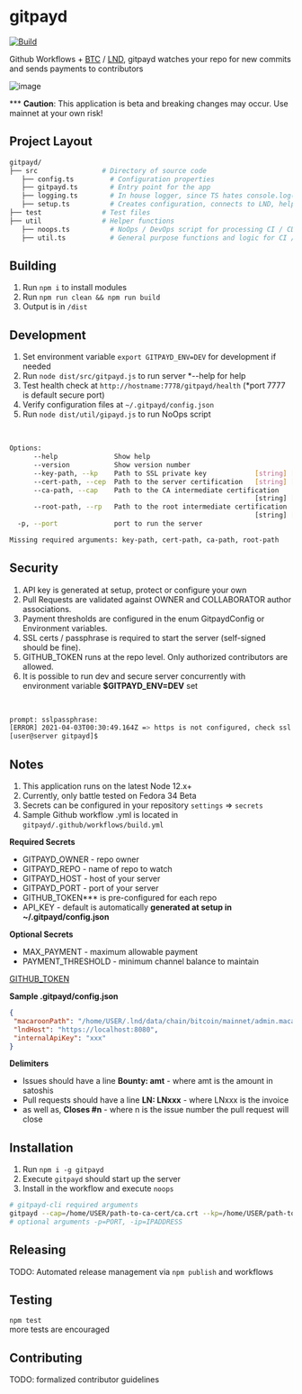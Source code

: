 # gitpayd

[![Build](https://github.com/reemuru/gitpayd/actions/workflows/build.yml/badge.svg)](https://github.com/reemuru/gitpayd/actions/workflows/build.yml)

Github Workflows + [BTC](https://bitcoin.org/en/bitcoin-core) / [LND](https://github.com/lightningnetwork/lnd), gitpayd watches your repo for new commits and sends payments to contributors

  

![image](https://user-images.githubusercontent.com/13033037/112792971-6e67e800-9032-11eb-96bb-79e5a460320c.png)

*** <b>Caution</b>: This application is beta and breaking changes may occur. Use mainnet at your own risk!

## Project Layout

```bash
gitpayd/
├── src                # Directory of source code
   ├── config.ts         # Configuration properties
   ├── gitpayd.ts        # Entry point for the app
   ├── logging.ts        # In house logger, since TS hates console.log()
   ├── setup.ts          # Creates configuration, connects to LND, helper functions, etc.
├── test               # Test files
├── util               # Helper functions
   ├── noops.ts          # NoOps / DevOps script for processing CI / CD payments
   ├── util.ts           # General purpose functions and logic for CI / CD
```

## Building

1. Run `npm i` to install modules
2. Run `npm run clean && npm run build`
3. Output is in `/dist`

## Development

1. Set environment variable `export GITPAYD_ENV=DEV` for development if needed
2. Run `node dist/src/gitpayd.js` to run server *--help for help 
3. Test health check at `http://hostname:7778/gitpayd/health` (*port 7777 is default secure port)
4. Verify configuration files at `~/.gitpayd/config.json`
5. Run `node dist/util/gipayd.js` to run NoOps script
<br/>

```bash
Options:
      --help              Show help                                    [boolean]
      --version           Show version number                          [boolean]
      --key-path, --kp    Path to SSL private key            [string] [required]
      --cert-path, --cep  Path to the server certification   [string] [required]
      --ca-path, --cap    Path to the CA intermediate certification
                                                             [string] [required]
      --root-path, --rp   Path to the root intermediate certification
                                                             [string] [required]
  -p, --port              port to run the server                        [number]

Missing required arguments: key-path, cert-path, ca-path, root-path
```
## Security

1. API key is generated at setup, protect or configure your own
2. Pull Requests are validated against OWNER and COLLABORATOR author associations.
3. Payment thresholds are configured in the enum GitpaydConfig or Environment variables.
4. SSL certs / passphrase is required to start the server (self-signed should be fine).
5. GITHUB_TOKEN runs at the repo level. Only authorized contributors are allowed.
6. It is possible to run dev and secure server concurrently with environment variable
   <b>$GITPAYD_ENV=DEV</b> set
<br/>

```bash
prompt: sslpassphrase:  
[ERROR] 2021-04-03T00:30:49.164Z => https is not configured, check ssl certs location or passphrase
[user@server gitpayd]$ 
```

## Notes
1. This application runs on the latest Node 12.x+
2. Currently, only battle tested on Fedora 34 Beta
4. Secrets can be configured in your repository `settings` => `secrets`
5. Sample Github workflow .yml is located in `gitpayd/.github/workflows/build.yml`

<b>Required Secrets</b>
<ul>
<li>GITPAYD_OWNER -  repo owner
<li>GITPAYD_REPO - name of repo to watch
<li>GITPAYD_HOST - host of your server
<li>GITPAYD_PORT - port of your server
<li>GITHUB_TOKEN*** is pre-configured for each repo
<li>API_KEY - default is automatically <b>generated at setup in ~/.gitpayd/config.json</b>
</ul>

<b>Optional Secrets</b>
<ul>
<li>MAX_PAYMENT - maximum allowable payment
<li>PAYMENT_THRESHOLD - minimum channel balance to maintain
</ul>

[GITHUB_TOKEN](https://docs.github.com/en/actions/reference/authentication-in-a-workflow)

<b>Sample .gitpayd/config.json</b>

```json 
{
 "macaroonPath": "/home/USER/.lnd/data/chain/bitcoin/mainnet/admin.macaroon",
 "lndHost": "https://localhost:8080",
 "internalApiKey": "xxx"
}
```

<b>Delimiters</b>
<ul>
<li> Issues should have a line <b>Bounty: amt</b> - where amt is the amount in satoshis
<li> Pull requests should have a line <b>LN: LNxxx</b> - where LNxxx is the invoice 
<li> as well as, <b>Closes #n</b> - where n is the issue number the pull request will close
</ul>

## Installation

1. Run `npm i -g gitpayd`
2. Execute `gitpayd` should start up the server
3. Install in the workflow and execute `noops`

```bash
# gitpayd-cli required arguments
gitpayd --cap=/home/USER/path-to-ca-cert/ca.crt --kp=/home/USER/path-to-private-key/PRIVATEKEY.key --cep=/home/USER/path-to-server-cert/server.crt --rp=/home/USER/path-to-root-cert/root.crt
# optional arguments -p=PORT, -ip=IPADDRESS
```

## Releasing

TODO: Automated release management via `npm publish` and workflows

## Testing

`npm test`
<br/>
more tests are encouraged

## Contributing
TODO: formalized contributor guidelines